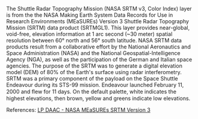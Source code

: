 The Shuttle Radar Topography Mission (NASA SRTM v3, Color Index) layer is from the the NASA Making Earth System Data Records for Use in Research Environments (MEaSUREs) Version 3 Shuttle Radar Topography Mission (SRTM) data product (SRTMGL1). This layer provides near-global, void-free, elevation information at 1 arc second (~30 meter) spatial resolution between 60° north and 56° south latitude. NASA SRTM data products result from a collaborative effort by the National Aeronautics and Space Administration (NASA) and the National Geospatial-Intelligence Agency (NGA), as well as the participation of the German and Italian space agencies. The purpose of the SRTM was to generate a digital elevation model (DEM) of 80% of the Earth's surface using radar interferometry. SRTM was a primary component of the payload on the Space Shuttle Endeavour during its STS-99 mission. Endeavour launched February 11, 2000 and ﬂew for 11 days. On the default palette, white indicates the highest elevations, then brown, yellow and greens indicate low elevations.

References: [LP DAAC - NASA MEaSUREs SRTM Version 3](https://doi.org/10.5067/MEaSUREs/SRTM/SRTMGL1.003)
